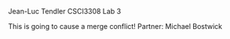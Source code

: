 Jean-Luc Tendler
CSCI3308 Lab 3

This is going to cause a merge conflict!
Partner: Michael Bostwick

